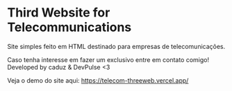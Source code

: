 # Third Website for Telecommunications
Site simples feito em HTML destinado para empresas de telecomunicações.

Caso tenha interesse em fazer um exclusivo entre em contato comigo!
Developed by caduz & DevPulse <3

Veja o demo do site aqui: https://telecom-threeweb.vercel.app/
